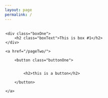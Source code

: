 ```yaml
---
layout: page
permalink: /
---
```


<div class="wrapper">

	<div class="boxOne">
		<h2 class="boxText">This is box #1</h2>
	</div>

	<a href="/pageTwo/">

		<button class="buttonOne">


			<h2>this is a button</h2>

		</button>

	</a>
</div>

<style type="text/css">

	.boxText{
		margin-top: 25%;
	}
	
	.boxOne{
		background-color: lightgreen;
		float:left;
		width: 45%;
		height: 450px;
		border-radius: 5%;
		text-align: center;

	}
	.buttonOne{
		background-color: lightgreen;
		float: right;
		width: 45%;
		
		height: 450px;
		border-radius: 5%;
	}

	.wrapper{
		padding: 2px;

	}
	
</style>